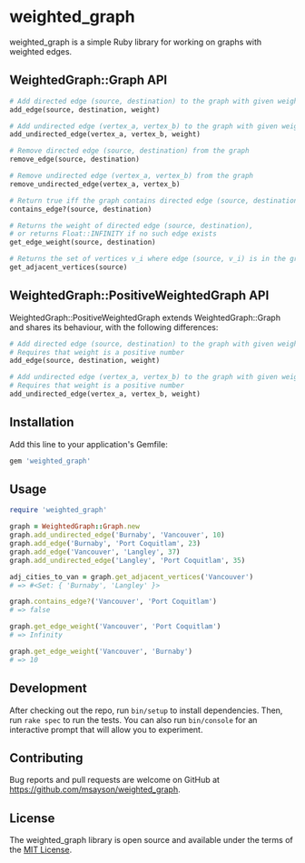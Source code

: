# weighted_graph

weighted_graph is a simple Ruby library for working on graphs with weighted edges.

## WeightedGraph::Graph API

```ruby
# Add directed edge (source, destination) to the graph with given weight
add_edge(source, destination, weight)

# Add undirected edge (vertex_a, vertex_b) to the graph with given weight
add_undirected_edge(vertex_a, vertex_b, weight)

# Remove directed edge (source, destination) from the graph
remove_edge(source, destination)

# Remove undirected edge (vertex_a, vertex_b) from the graph
remove_undirected_edge(vertex_a, vertex_b)

# Return true iff the graph contains directed edge (source, destination)
contains_edge?(source, destination)

# Returns the weight of directed edge (source, destination),
# or returns Float::INFINITY if no such edge exists
get_edge_weight(source, destination)

# Returns the set of vertices v_i where edge (source, v_i) is in the graph
get_adjacent_vertices(source)
```

## WeightedGraph::PositiveWeightedGraph API

WeightedGraph::PositiveWeightedGraph extends WeightedGraph::Graph and shares its behaviour, with the following differences:

```ruby
# Add directed edge (source, destination) to the graph with given weight
# Requires that weight is a positive number
add_edge(source, destination, weight)

# Add undirected edge (vertex_a, vertex_b) to the graph with given weight
# Requires that weight is a positive number
add_undirected_edge(vertex_a, vertex_b, weight)
```

## Installation

Add this line to your application's Gemfile:

```ruby
gem 'weighted_graph'
```

## Usage

```ruby
require 'weighted_graph'

graph = WeightedGraph::Graph.new
graph.add_undirected_edge('Burnaby', 'Vancouver', 10)
graph.add_edge('Burnaby', 'Port Coquitlam', 23)
graph.add_edge('Vancouver', 'Langley', 37)
graph.add_undirected_edge('Langley', 'Port Coquitlam', 35)

adj_cities_to_van = graph.get_adjacent_vertices('Vancouver')
# => #<Set: { 'Burnaby', 'Langley' }>

graph.contains_edge?('Vancouver', 'Port Coquitlam')
# => false

graph.get_edge_weight('Vancouver', 'Port Coquitlam')
# => Infinity

graph.get_edge_weight('Vancouver', 'Burnaby')
# => 10
```

## Development

After checking out the repo, run `bin/setup` to install dependencies. Then, run `rake spec` to run the tests. You can also run `bin/console` for an interactive prompt that will allow you to experiment.

## Contributing

Bug reports and pull requests are welcome on GitHub at https://github.com/msayson/weighted_graph.

## License

The weighted_graph library is open source and available under the terms of the [MIT License](http://opensource.org/licenses/MIT).
